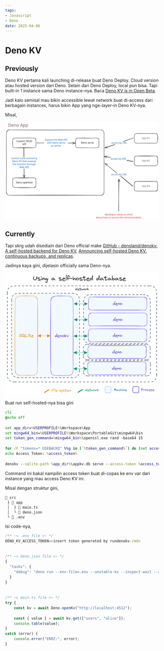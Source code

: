 ```yaml
---
tags:
- Javascript
- Deno
date: 2025-04-06
---
```


# Deno KV

## Previously

Deno KV pertama kali launching di-release buat Deno Deploy. Cloud version atau hosted version dari Deno. Selain dari Deno Deploy, local pun bisa. Tapi built-in 1 instance sama Deno instance-nya. Baca [Deno KV is in Open Beta](https://deno.com/blog/kv-open-beta).

Jadi kalo semisal mau bikin accessible lewat network buat di-access dari berbagain instances, harus bikin App yang nge-layer-in Deno KV-nya.

Misal,

![](_media/deno-kv.svg)



## Currently

Tapi skrg udah disediain dari Deno official make [GitHub - denoland/denokv: A self-hosted backend for Deno KV](https://github.com/denoland/denokv), [Announcing self-hosted Deno KV, continuous backups, and replicas](https://deno.com/blog/kv-is-open-source-with-continuous-backup).

Jadinya kaya gini, dijelasin officially sama Deno-nya.

![](https://raw.githubusercontent.com/denoland/denokv/refs/heads/main/.github/diagram-light.png)

Buat run self-hosted-nya bisa gini

```cmd
cls
@echo off

set app_dir=%USERPROFILE%\Workspace\App
set mingw64_bin=%USERPROFILE%\Workspace\PortableGit\mingw64\bin
set token_gen_command=%mingw64_bin%\openssl.exe rand -base64 15

for /F "tokens=* USEBACKQ" %%g in (`%token_gen_command%`) do (set access_token=%%g)
echo Access Token: %access_token%

denokv --sqlite-path %app_dir%\appkv.db serve --access-token %access_token%
```

Command ini bakal nampilin access token buat di-copas ke env var dari instance yang mau access Deno KV ini.

Misal dengan struktur gini,

```text
📂 src
 ├ 📂 app
 │  ├ 📄 main.ts
 │  └ 📄 deno.json
 └ 📄 .env
```

Isi code-nya,

```typescript
/** ~< .env file >~ */
DENO_KV_ACCESS_TOKEN=<insert token generated by rundenokv.cmd>


/** ~< deno.json file >~ */
{
  "tasks": {
    "debug": "deno run --env-file=.env --unstable-kv --inspect-wait --allow-all main.ts"
  }
}


/** ~< main.ts file >~ */
try {
    const kv = await Deno.openKv("http://localhost:4512");

    const { value } = await kv.get(["users", "alice"]);
    console.table(value);
}
catch (error) {
    console.error("ERRZ:", error);
}
```